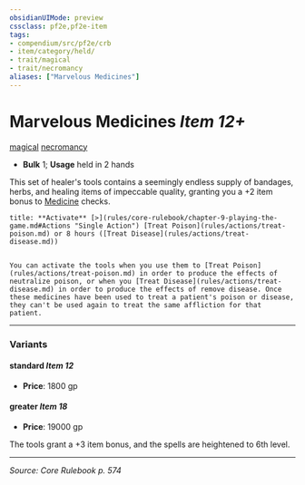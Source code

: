 ```yaml
---
obsidianUIMode: preview
cssclass: pf2e,pf2e-item
tags:
- compendium/src/pf2e/crb
- item/category/held/
- trait/magical
- trait/necromancy
aliases: ["Marvelous Medicines"]
---
```

# Marvelous Medicines *Item 12+*  
[magical](rules/traits/magical.md "Magical Item Trait")  [necromancy](rules/traits/necromancy.md "Necromancy School Trait")  

- **Bulk** 1; **Usage** held in 2 hands

This set of healer's tools contains a seemingly endless supply of bandages, herbs, and healing items of impeccable quality, granting you a +2 item bonus to [Medicine](compendium/skills.md#Medicine) checks.

```ad-embed-ability
title: **Activate** [>](rules/core-rulebook/chapter-9-playing-the-game.md#Actions "Single Action") [Treat Poison](rules/actions/treat-poison.md) or 8 hours ([Treat Disease](rules/actions/treat-disease.md))


You can activate the tools when you use them to [Treat Poison](rules/actions/treat-poison.md) in order to produce the effects of neutralize poison, or when you [Treat Disease](rules/actions/treat-disease.md) in order to produce the effects of remove disease. Once these medicines have been used to treat a patient's poison or disease, they can't be used again to treat the same affliction for that patient.
```

---
### Variants

#### standard *Item 12*

- **Price**: 1800 gp

#### greater *Item 18*

- **Price**: 19000 gp

The tools grant a +3 item bonus, and the spells are heightened to 6th level.

---
*Source: Core Rulebook p. 574*